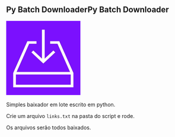 ## Py Batch DownloaderPy Batch Downloader

![py batch downloader](thumb.png "py batch downloader")

Simples baixador em lote escrito em python.

Crie um arquivo `links.txt` na pasta do script e rode.

Os arquivos serão todos baixados.
